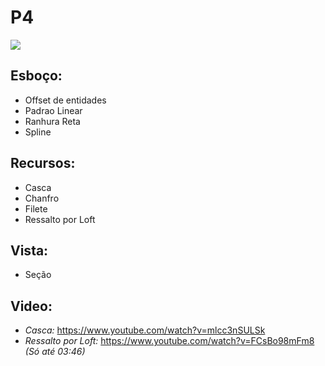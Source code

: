 # P4
![](https://github.com/Natalnet/GCAD/blob/master/P4/caneca.PNG)
## Esboço:
* Offset de entidades
* Padrao Linear
* Ranhura Reta
* Spline

## Recursos:
* Casca
* Chanfro
* Filete
* Ressalto por Loft

## Vista:
* Seção


## Video:
* *Casca:* https://www.youtube.com/watch?v=mlcc3nSULSk
* *Ressalto por Loft:* https://www.youtube.com/watch?v=FCsBo98mFm8 *(Só até 03:46)*
